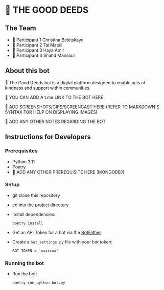 # 🚧 THE GOOD DEEDS

## The Team
- 🚧 Participant 1 Christina Beletskaya
- 🚧 Participant 2 Tal Matsil
- 🚧 Participant 3 Haya Amir
- 🚧 Participant 4 Shahd Mansour

## About this bot

🚧 The Good Deeds bot is a digital platform designed to enable acts of kindness and support within communities.

🚧 YOU CAN ADD A t.me LINK TO THE BOT HERE

🚧 ADD SCREENSHOTS/GIFS/SCREENCAST HERE (REFER TO MARKDOWN'S SYNTAX FOR HELP ON DISPLAYING IMAGES)

🚧 ADD ANY OTHER NOTES REGARDING THE BOT
 
## Instructions for Developers 
### Prerequisites
- Python 3.11
- Poetry
- 🚧 ADD ANY OTHER PREREQUISITE HERE (MONGODB?)

### Setup
- git clone this repository 
- cd into the project directory
- Install dependencies:
    
      poetry install


- Get an API Token for a bot via the [BotFather](https://telegram.me/BotFather)
- Create a `bot_settings.py` file with your bot token:

      BOT_TOKEN = 'xxxxxxx'

### Running the bot        
- Run the bot:

      poetry run python bot.py
